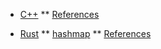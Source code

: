 <!-- docs/_sidebar.md -->

* [C++](C++/)
** [References](C++/references.md)

* [Rust](Rust/)
** [hashmap](Rust/hashmap.md)
** [References](Rust/references.md)